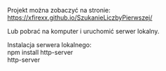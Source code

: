 Projekt można zobaczyć na stronie: 
https://xfirexx.github.io/SzukanieLiczbyPierwszej/

Lub pobrać na komputer i uruchomić serwer lokalny.

Instalacja serwera lokalnego: <br>
npm install http-server <br>
http-server 

